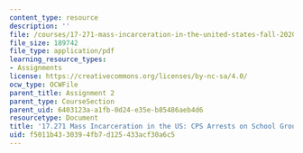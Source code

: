 ```yaml
---
content_type: resource
description: ''
file: /courses/17-271-mass-incarceration-in-the-united-states-fall-2020/f5011b4330394fb7d125433acf30a6c5_MIT17_271F20_StudentExample2.pdf
file_size: 189742
file_type: application/pdf
learning_resource_types:
- Assignments
license: https://creativecommons.org/licenses/by-nc-sa/4.0/
ocw_type: OCWFile
parent_title: Assignment 2
parent_type: CourseSection
parent_uid: 6403123a-a1fb-0d24-e35e-b85486aeb4d6
resourcetype: Document
title: '17.271 Mass Incarceration in the US: CPS Arrests on School Grounds'
uid: f5011b43-3039-4fb7-d125-433acf30a6c5
---
```

